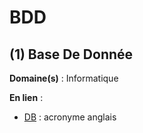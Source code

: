 # BDD

## (1) Base De Donnée

**Domaine(s)** : Informatique

**En lien** :

+ [DB](../D/db.md) : acronyme anglais
